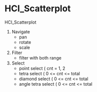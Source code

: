 # HCI_Scatterplot
HCI_Scatterplot

1. Navigate
    - pan
    - rotate
    - scale
2. Filter
    - filter with both range
3. Select
    - point select ( cnt = 1, 2
    - tetra select ( 0 <= cnt <= total
    - diamond select ( 0 <= cnt <= total
    - angle tetra select  ( 0 <= cnt <= total
